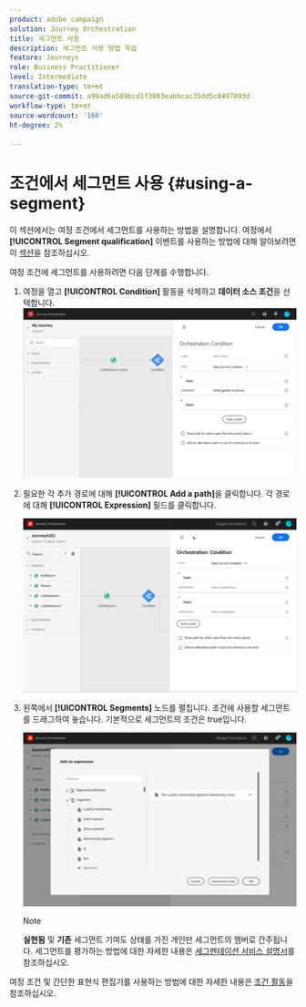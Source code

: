 ```yaml
---
product: adobe campaign
solution: Journey Orchestration
title: 세그먼트 사용
description: 세그먼트 사용 방법 학습
feature: Journeys
role: Business Practitioner
level: Intermediate
translation-type: tm+mt
source-git-commit: a99ad6a589bcd1f3083eabbcac35dd5c0497093d
workflow-type: tm+mt
source-wordcount: '166'
ht-degree: 2%

---
```



# 조건에서 세그먼트 사용 {#using-a-segment}

이 섹션에서는 여정 조건에서 세그먼트를 사용하는 방법을 설명합니다. 여정에서 **[!UICONTROL Segment qualification]** 이벤트를 사용하는 방법에 대해 알아보려면 이 [섹션](../building-journeys/segment-qualification-events.md)을 참조하십시오.

여정 조건에 세그먼트를 사용하려면 다음 단계를 수행합니다.

1. 여정을 열고 **[!UICONTROL Condition]** 활동을 삭제하고 **데이터 소스 조건**을 선택합니다.
   ![](../assets/journey47.png)

1. 필요한 각 추가 경로에 대해 **[!UICONTROL Add a path]**&#x200B;을 클릭합니다. 각 경로에 대해 **[!UICONTROL Expression]** 필드를 클릭합니다.

   ![](../assets/segment3.png)

1. 왼쪽에서 **[!UICONTROL Segments]** 노드를 펼칩니다. 조건에 사용할 세그먼트를 드래그하여 놓습니다. 기본적으로 세그먼트의 조건은 true입니다.

   ![](../assets/segment4.png)

   >[!NOTE]
   >
   >**실현됨** 및 **기존** 세그먼트 기여도 상태를 가진 개인만 세그먼트의 멤버로 간주됩니다. 세그먼트를 평가하는 방법에 대한 자세한 내용은 [세그멘테이션 서비스 설명서](https://experienceleague.adobe.com/docs/experience-platform/segmentation/tutorials/evaluate-a-segment.html?lang=en#interpret-segment-results)를 참조하십시오.

여정 조건 및 간단한 표현식 편집기를 사용하는 방법에 대한 자세한 내용은 [조건 활동](../building-journeys/condition-activity.md#about_condition)을 참조하십시오.